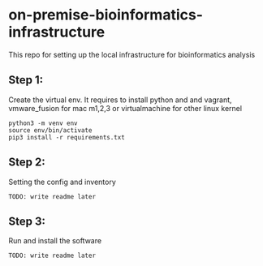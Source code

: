 # on-premise-bioinformatics-infrastructure
This repo for setting up the  local infrastructure for bioinformatics analysis
## Step 1:
Create the virtual env. It requires to install python and and vagrant, vmware_fusion for mac m1,2,3 or virtualmachine for other linux kernel
```
python3 -m venv env
source env/bin/activate
pip3 install -r requirements.txt
```
## Step 2:
Setting the config and inventory
```
TODO: write readme later
```
## Step 3:
Run and install the software
```
TODO: write readme later
```